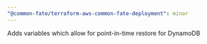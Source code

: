 ```yaml
---
"@common-fate/terraform-aws-common-fate-deployment": minor
---
```


Adds variables which allow for point-in-time restore for DynamoDB
